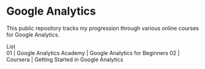 # Google Analytics
This public repository tracks my progression through various online courses for Google Analytics.  

List  
01 | Google Analytics Academy | Google Analytics for Beginners
02 | Coursera | Getting Started in Google Analytics
